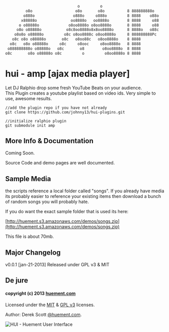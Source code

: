 ```html
                                o         o                          
         o8o                   o8o       o8o          8 888888888o   
        o888o                 o888o     o888o         8 8888    o88o 
       x88888o               oo8888o   oo8888o        8 8888     o88 
      o o88888o             o8oo8888o o8oo8888o       8 8888     o88 
     o8o o88888o           o8c8oo8888o8x8oo8888o      8 8888o   o88c 
    o8o8o o88888o         o8c o8oo8888c o8oo8888o     8 888888888Pc  
   o8c o8o o88888o       o8c   o8oo88c   o8oo8888o    8 8888         
  o8c   o8o o88888o     o8c     o8ooc     o8oo8888o   8 8888         
 o888888888o o88888o   o8c       o8        o8oo8888o  8 8888         
o8c       o8o o88888o o8c         o         o8oo8888o 8 8888		 
```

hui - amp [ajax media player]
======

Let DJ Ralphio drop some fresh YouTube Beats on your audience.    
This Plugin creates a youtube playlist based on video ids. Very simple to use, awesome results.    
    
    //add the plugin repo if you have not already
    git clone https://github.com/johnny13/hui-plugins.git
    
    //initialize ralphio plugin
    git submodule init amp
    

## More Info & Documentation 

Coming Soon. 
    
Source Code and demo pages are well documented.

## Sample Media

the scripts reference a local folder called "songs". If you already have media its probably easier
to reference your existing items then download a bunch of random songs you will probably hate.

If you do want the exact sample folder that is used its here:

[http://huement.s3.amazonaws.com/demos/songs.zip](http://huement.s3.amazonaws.com/demos/songs.zip)    

This file is about 70mb.

## Major Changelog
   
v0.0.1	[jan-21-2013]	Released under GPL v3 & MIT    
    

## De jure
#### copyright (c) 2013 [huement.com](http://huement.com)    
Licensed under the [MIT](http://www.opensource.org/licenses/mit-license.php) & [GPL v3](http://opensource.org/licenses/gpl-3.0.html) licenses.    
    
Author: Derek Scott [@huement.com](https://twitter.com/huement).    

![HUI - Huement User Interface](http://huement.s3.amazonaws.com/imgs/white_pumpkin.jpg)